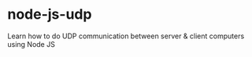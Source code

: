 # node-js-udp
Learn how to do UDP communication between server &amp; client computers using Node JS 
